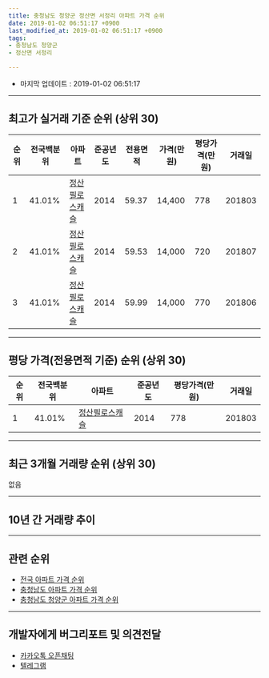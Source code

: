 ```yaml
---
title: 충청남도 청양군 정산면 서정리 아파트 가격 순위
date: 2019-01-02 06:51:17 +0900
last_modified_at: 2019-01-02 06:51:17 +0900
tags:
- 충청남도 청양군
- 정산면 서정리

---
```


* 마지막 업데이트 : 2019-01-02 06:51:17

---

## 최고가 실거래 기준 순위 (상위 30)


|순위|전국백분위|아파트|준공년도|전용면적|가격(만원)|평당가격(만원)|거래일|
|---|---|---|---|---|---|---|---|
|1|41.01%|[정산필로스캐슬](https://search.naver.com/search.naver?query=%EC%B6%A9%EC%B2%AD%EB%82%A8%EB%8F%84+%EC%B2%AD%EC%96%91%EA%B5%B0+%EC%A0%95%EC%82%B0%EB%A9%B4+%EC%84%9C%EC%A0%95%EB%A6%AC+%EC%A0%95%EC%82%B0%ED%95%84%EB%A1%9C%EC%8A%A4%EC%BA%90%EC%8A%AC)|2014|59.37|14,400|778|201803|
|2|41.01%|[정산필로스캐슬](https://search.naver.com/search.naver?query=%EC%B6%A9%EC%B2%AD%EB%82%A8%EB%8F%84+%EC%B2%AD%EC%96%91%EA%B5%B0+%EC%A0%95%EC%82%B0%EB%A9%B4+%EC%84%9C%EC%A0%95%EB%A6%AC+%EC%A0%95%EC%82%B0%ED%95%84%EB%A1%9C%EC%8A%A4%EC%BA%90%EC%8A%AC)|2014|59.53|14,000|720|201807|
|3|41.01%|[정산필로스캐슬](https://search.naver.com/search.naver?query=%EC%B6%A9%EC%B2%AD%EB%82%A8%EB%8F%84+%EC%B2%AD%EC%96%91%EA%B5%B0+%EC%A0%95%EC%82%B0%EB%A9%B4+%EC%84%9C%EC%A0%95%EB%A6%AC+%EC%A0%95%EC%82%B0%ED%95%84%EB%A1%9C%EC%8A%A4%EC%BA%90%EC%8A%AC)|2014|59.99|14,000|770|201806|


---

## 평당 가격(전용면적 기준) 순위 (상위 30)


|순위|전국백분위|아파트|준공년도|평당가격(만원)|거래일|
|---|---|---|---|---|---|
|1|41.01%|[정산필로스캐슬](https://search.naver.com/search.naver?query=%EC%B6%A9%EC%B2%AD%EB%82%A8%EB%8F%84+%EC%B2%AD%EC%96%91%EA%B5%B0+%EC%A0%95%EC%82%B0%EB%A9%B4+%EC%84%9C%EC%A0%95%EB%A6%AC+%EC%A0%95%EC%82%B0%ED%95%84%EB%A1%9C%EC%8A%A4%EC%BA%90%EC%8A%AC)|2014|778|201803|


---

## 최근 3개월 거래량 순위 (상위 30)

없음

---

## 10년 간 거래량 추이


<div style="width:100%;">
    <canvas id="deal_progress" height="250"></canvas>
</div>

<script>
new Chart(document.getElementById("deal_progress"), {
    type: 'line',
    data: {
        labels: ['200901','200902','200903','200904','200905','200906','200907','200908','200909','200910','200911','200912','201001','201002','201003','201004','201005','201006','201007','201008','201009','201010','201011','201012','201101','201102','201103','201104','201105','201106','201107','201108','201109','201110','201111','201112','201201','201202','201203','201204','201205','201206','201207','201208','201209','201210','201211','201212','201301','201302','201303','201304','201305','201306','201307','201308','201309','201310','201311','201312','201401','201402','201403','201404','201405','201406','201407','201408','201409','201410','201411','201412','201501','201502','201503','201504','201505','201506','201507','201508','201509','201510','201511','201512','201601','201602','201603','201604','201605','201606','201607','201608','201609','201610','201611','201612','201701','201702','201703','201704','201705','201706','201707','201708','201709','201710','201711','201712','201801','201802','201803','201804','201805','201806','201807','201808','201809','201810','201811','201812','201901'],
        datasets: [{
            label: '실거래 수',
            pointRadius: 1,
            data: [0, 0, 0, 0, 0, 0, 0, 0, 0, 0, 0, 0, 0, 0, 0, 0, 0, 0, 0, 0, 0, 0, 0, 0, 0, 0, 0, 0, 0, 0, 0, 0, 0, 0, 0, 0, 0, 0, 0, 0, 0, 0, 0, 0, 0, 0, 0, 0, 0, 0, 0, 0, 0, 0, 0, 0, 0, 0, 0, 0, 0, 0, 0, 0, 0, 0, 0, 0, 0, 0, 0, 0, 0, 0, 0, 0, 0, 0, 0, 0, 0, 0, 0, 0, 0, 0, 0, 0, 0, 0, 0, 0, 0, 0, 0, 0, 0, 0, 0, 0, 0, 0, 0, 0, 0, 0, 0, 0, 0, 0, 2, 2, 1, 1, 1, 0, 0, 1, 0, 0, 0],
            borderColor: "rgba(255, 201, 14, 1)",
            backgroundColor: "rgba(255, 201, 14, 0.5)",
            fill: true,
        }]
    },
    options: {
        responsive: true,
        title: {
            display: true,
            text: '10년간 거래량 추이'
        },
        tooltips: {
            mode: 'index',
            intersect: false,
        },
        hover: {
            mode: 'nearest',
            intersect: true
        },
        scales: {
            xAxes: [{
                display: true,
                scaleLabel: {
                    display: true,
                    labelString: '년/월'
                }
            }],
            yAxes: [{
                display: true,
                ticks: {
                    suggestedMin: 0,
                },
                scaleLabel: {
                    display: true,
                    labelString: '실거래 수'
                }
            }]
        }
    }
});

</script>


---

## 관련 순위

- [전국 아파트 가격 순위](https://inasie.github.io/apt-ranking/전국)
- [충청남도 아파트 가격 순위](https://inasie.github.io/apt-ranking/충청남도)
- [충청남도 청양군 아파트 가격 순위](https://inasie.github.io/apt-ranking/충청남도-청양군)


---

## 개발자에게 버그리포트 및 의견전달

- [카카오톡 오픈채팅](https://open.kakao.com/o/gLJUAP4)
- [텔레그램](https://t.me/inasie)

